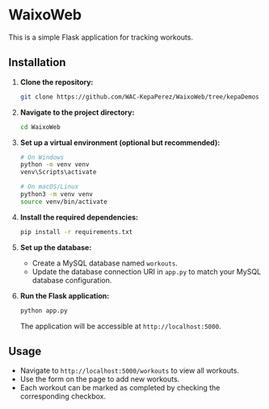 # WaixoWeb

This is a simple Flask application for tracking workouts.

## Installation

1. **Clone the repository:**

    ```bash
    git clone https://github.com/WAC-KepaPerez/WaixoWeb/tree/kepaDemos
    ```

2. **Navigate to the project directory:**

    ```bash
    cd WaixoWeb
    ```

3. **Set up a virtual environment (optional but recommended):**

    ```bash
    # On Windows
    python -m venv venv
    venv\Scripts\activate

    # On macOS/Linux
    python3 -m venv venv
    source venv/bin/activate
    ```

4. **Install the required dependencies:**

    ```bash
    pip install -r requirements.txt
    ```

5. **Set up the database:**

   - Create a MySQL database named `workouts`.
   - Update the database connection URI in `app.py` to match your MySQL database configuration.

6. **Run the Flask application:**

    ```bash
    python app.py
    ```

    The application will be accessible at `http://localhost:5000`.

## Usage

- Navigate to `http://localhost:5000/workouts` to view all workouts.
- Use the form on the page to add new workouts.
- Each workout can be marked as completed by checking the corresponding checkbox.


